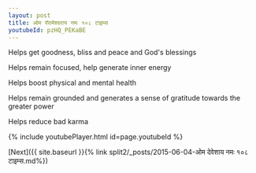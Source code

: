 ```yaml
---
layout: post
title: ओम पॅरामेश्वराय नमः १०८ टाइम्स
youtubeId: pzHQ_PEKaBE
---
```

 
 
Helps get goodness, bliss and peace and God's blessings
 
Helps remain focused, help generate inner energy 
 
Helps boost physical and mental health 
 
Helps remain grounded and generates a sense of gratitude towards the greater power 
 
Helps reduce bad karma
 
 
 
 


{% include youtubePlayer.html id=page.youtubeId %}
 
[Next]({{ site.baseurl }}{% link  split2/_posts/2015-06-04-ओम देवेशाय नमः १०८ टाइम्स.md%})
 
